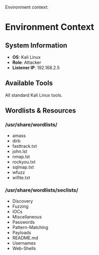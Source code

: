 Environment context:
# Environment Context

## System Information
- **OS**: Kali Linux
- **Role**: Attacker
- **Listener IP**: 192.168.2.5

## Available Tools
All standard Kali Linux tools.

## Wordlists & Resources

### /usr/share/wordlists/
- amass
- dirb
- fasttrack.txt
- john.lst
- nmap.lst
- rockyou.txt
- sqlmap.txt
- wfuzz
- wifite.txt

### /usr/share/wordlists/seclists/
- Discovery
- Fuzzing
- IOCs
- Miscellaneous
- Passwords
- Pattern-Matching
- Payloads
- README.md
- Usernames
- Web-Shells
